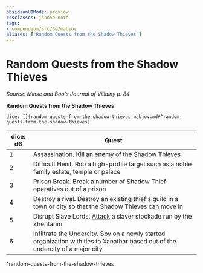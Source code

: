 ```yaml
---
obsidianUIMode: preview
cssclasses: json5e-note
tags:
- compendium/src/5e/mabjov
aliases: ["Random Quests from the Shadow Thieves"]
---
```

# Random Quests from the Shadow Thieves
*Source: Minsc and Boo's Journal of Villainy p. 84* 

**Random Quests from the Shadow Thieves**

`dice: [](random-quests-from-the-shadow-thieves-mabjov.md#^random-quests-from-the-shadow-thieves)`

| dice: d6 | Quest |
|----------|-------|
| 1 | Assassination. Kill an enemy of the Shadow Thieves |
| 2 | Difficult Heist. Rob a high-profile target such as a noble family estate, temple or palace |
| 3 | Prison Break. Break a number of Shadow Thief operatives out of a prison |
| 4 | Destroy a rival. Destroy an existing thief's guild in a town or city so that the Shadow Thieves can move in |
| 5 | Disrupt Slave Lords. [Attack](/Systems/5e/rules/actions.md#Attack) a slaver stockade run by the Zhentarim |
| 6 | Infiltrate the Undercity. Spy on a newly started organization with ties to Xanathar based out of the undercity of a major city |
^random-quests-from-the-shadow-thieves
